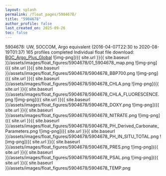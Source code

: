 ```yaml
---
layout: splash
permalink: /float_pages/5904678/
title: "5904678"
author_profile: false
last_created_on: 2025-09-26
toc: false
---
```

 
5904678: UW, SOCCOM, Argo equivalent (2016-04-07T22:30 to 2020-08-19T01:37)
165 profiles completed
Individual float file download: [BGC_Argo_Plus_Global](https://ftp.soest.hawaii.edu/bgc_argo_plus/Individual_Floats/outliers_removed/5904678_Sprof_processed.nc)
![img-png]({{ site.url }}{{ site.baseurl }}/assets/images/float_figures/5904678/01_5904678_map.png
![img-png]({{ site.url }}{{ site.baseurl }}/assets/images/float_figures/5904678/5904678_BBP700.png
![img-png]({{ site.url }}{{ site.baseurl }}/assets/images/float_figures/5904678/5904678_CHLA.png
![img-png]({{ site.url }}{{ site.baseurl }}/assets/images/float_figures/5904678/5904678_CHLA_FLUORESCENCE.png
![img-png]({{ site.url }}{{ site.baseurl }}/assets/images/float_figures/5904678/5904678_DOXY.png
![img-png]({{ site.url }}{{ site.baseurl }}/assets/images/float_figures/5904678/5904678_NITRATE.png
![img-png]({{ site.url }}{{ site.baseurl }}/assets/images/float_figures/5904678/5904678_PH_Derived_Carbonate_Parameters.png
![img-png]({{ site.url }}{{ site.baseurl }}/assets/images/float_figures/5904678/5904678_PH_IN_SITU_TOTAL.png
![img-png]({{ site.url }}{{ site.baseurl }}/assets/images/float_figures/5904678/5904678_PRES.png
![img-png]({{ site.url }}{{ site.baseurl }}/assets/images/float_figures/5904678/5904678_PSAL.png
![img-png]({{ site.url }}{{ site.baseurl }}/assets/images/float_figures/5904678/5904678_TEMP.png
